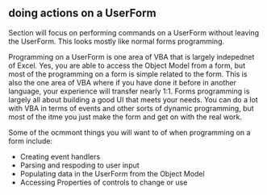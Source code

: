 ## doing actions on a UserForm

Section will focus on performing commands on a UserForm without leaving the UserForm. This looks mostly like normal forms programming.

Programming on a UserForm is one area of VBA that is largely indepednet of Excel. Yes, you are able to access the Object Model from a form, but most of the programming on a form is simple related to the form. This is also the one area of VBA where if you have done it before in another language, your experience will transfer nearly 1:1. Forms programming is largely all about building a good UI that meets your needs. You can do a lot with VBA in terms of events and other sorts of dynamic programming, but most of the itme you just make the form and get on with the real work.

Some of the ocmmont things you will want to of when programming on a form include:

- Creating event handlers
- Parsing and respoding to user input
- Populating data in the UserForm from the Object Model
- Accessing Properties of controls to change or use
